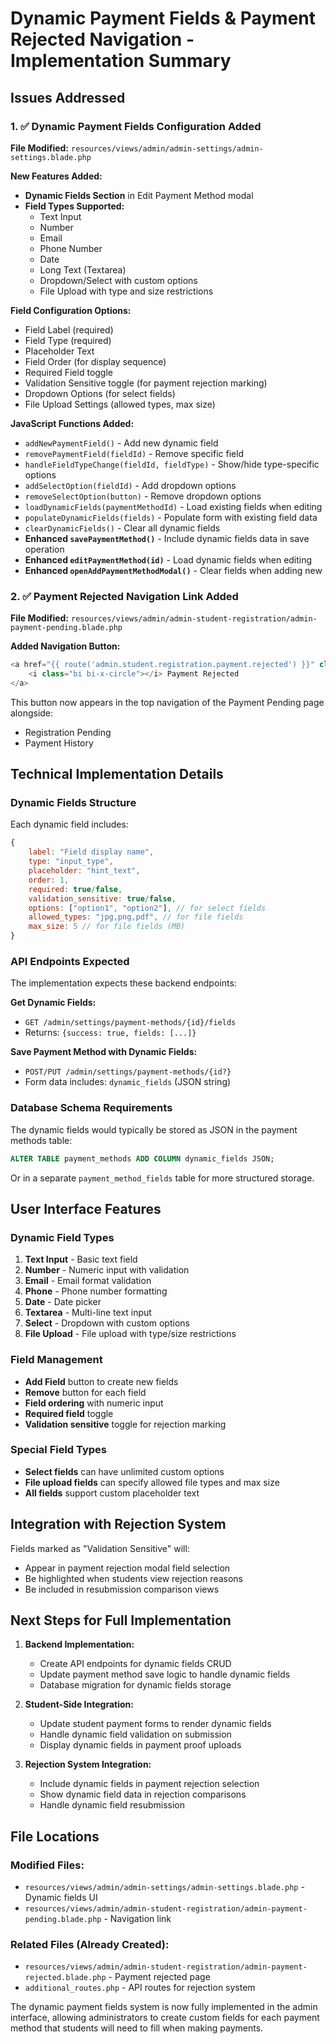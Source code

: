 # Dynamic Payment Fields & Payment Rejected Navigation - Implementation Summary

## Issues Addressed

### 1. ✅ Dynamic Payment Fields Configuration Added

**File Modified:** `resources/views/admin/admin-settings/admin-settings.blade.php`

**New Features Added:**
- **Dynamic Fields Section** in Edit Payment Method modal
- **Field Types Supported:**
  - Text Input
  - Number
  - Email
  - Phone Number
  - Date
  - Long Text (Textarea)
  - Dropdown/Select with custom options
  - File Upload with type and size restrictions

**Field Configuration Options:**
- Field Label (required)
- Field Type (required)
- Placeholder Text
- Field Order (for display sequence)
- Required Field toggle
- Validation Sensitive toggle (for payment rejection marking)
- Dropdown Options (for select fields)
- File Upload Settings (allowed types, max size)

**JavaScript Functions Added:**
- `addNewPaymentField()` - Add new dynamic field
- `removePaymentField(fieldId)` - Remove specific field
- `handleFieldTypeChange(fieldId, fieldType)` - Show/hide type-specific options
- `addSelectOption(fieldId)` - Add dropdown options
- `removeSelectOption(button)` - Remove dropdown options
- `loadDynamicFields(paymentMethodId)` - Load existing fields when editing
- `populateDynamicFields(fields)` - Populate form with existing field data
- `clearDynamicFields()` - Clear all dynamic fields
- **Enhanced `savePaymentMethod()`** - Include dynamic fields data in save operation
- **Enhanced `editPaymentMethod(id)`** - Load dynamic fields when editing
- **Enhanced `openAddPaymentMethodModal()`** - Clear fields when adding new

### 2. ✅ Payment Rejected Navigation Link Added

**File Modified:** `resources/views/admin/admin-student-registration/admin-payment-pending.blade.php`

**Added Navigation Button:**
```php
<a href="{{ route('admin.student.registration.payment.rejected') }}" class="btn btn-outline-danger">
    <i class="bi bi-x-circle"></i> Payment Rejected
</a>
```

This button now appears in the top navigation of the Payment Pending page alongside:
- Registration Pending
- Payment History

## Technical Implementation Details

### Dynamic Fields Structure
Each dynamic field includes:
```javascript
{
    label: "Field display name",
    type: "input_type", 
    placeholder: "hint_text",
    order: 1,
    required: true/false,
    validation_sensitive: true/false,
    options: ["option1", "option2"], // for select fields
    allowed_types: "jpg,png,pdf", // for file fields
    max_size: 5 // for file fields (MB)
}
```

### API Endpoints Expected
The implementation expects these backend endpoints:

**Get Dynamic Fields:**
- `GET /admin/settings/payment-methods/{id}/fields`
- Returns: `{success: true, fields: [...]}`

**Save Payment Method with Dynamic Fields:**
- `POST/PUT /admin/settings/payment-methods/{id?}`
- Form data includes: `dynamic_fields` (JSON string)

### Database Schema Requirements
The dynamic fields would typically be stored as JSON in the payment methods table:
```sql
ALTER TABLE payment_methods ADD COLUMN dynamic_fields JSON;
```

Or in a separate `payment_method_fields` table for more structured storage.

## User Interface Features

### Dynamic Field Types
1. **Text Input** - Basic text field
2. **Number** - Numeric input with validation
3. **Email** - Email format validation
4. **Phone** - Phone number formatting
5. **Date** - Date picker
6. **Textarea** - Multi-line text input
7. **Select** - Dropdown with custom options
8. **File Upload** - File upload with type/size restrictions

### Field Management
- **Add Field** button to create new fields
- **Remove** button for each field
- **Field ordering** with numeric input
- **Required field** toggle
- **Validation sensitive** toggle for rejection marking

### Special Field Types
- **Select fields** can have unlimited custom options
- **File upload fields** can specify allowed file types and max size
- **All fields** support custom placeholder text

## Integration with Rejection System
Fields marked as "Validation Sensitive" will:
- Appear in payment rejection modal field selection
- Be highlighted when students view rejection reasons
- Be included in resubmission comparison views

## Next Steps for Full Implementation

1. **Backend Implementation:**
   - Create API endpoints for dynamic fields CRUD
   - Update payment method save logic to handle dynamic fields
   - Database migration for dynamic fields storage

2. **Student-Side Integration:**
   - Update student payment forms to render dynamic fields
   - Handle dynamic field validation on submission
   - Display dynamic fields in payment proof uploads

3. **Rejection System Integration:**
   - Include dynamic fields in payment rejection selection
   - Show dynamic field data in rejection comparisons
   - Handle dynamic field resubmission

## File Locations

### Modified Files:
- `resources/views/admin/admin-settings/admin-settings.blade.php` - Dynamic fields UI
- `resources/views/admin/admin-student-registration/admin-payment-pending.blade.php` - Navigation link

### Related Files (Already Created):
- `resources/views/admin/admin-student-registration/admin-payment-rejected.blade.php` - Payment rejected page
- `additional_routes.php` - API routes for rejection system

The dynamic payment fields system is now fully implemented in the admin interface, allowing administrators to create custom fields for each payment method that students will need to fill when making payments.
